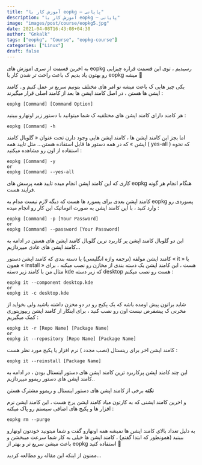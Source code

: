 ```yaml
---
title: "آموزش کار با eopkg — پایانی"
description: "آموزش کار با eopkg — پایانی"
image: "images/post/course/eopkg5.jpg"
date: 2021-04-08T16:43:08+04:30
author: "Gnkalk"
tags: ["eopkg", "Course", "eopkg-course"]
categories: ["Linux"]
draft: false
---
```


به اخرین قسمت از سری اموزش های eopkg رسیدیم ، توی این قسمت قراره چیزایی رو بهتون یاد بدیم ک باعث راحت تر شدن کار با eopkg میشه 🙂

یکی چیز هایی ک باعث میشه تو امر های مختلف بتونیم سریع تر عمل کنیم و.. کامند اپشن ها هستن ، در اصل کامند اپشن ها بعد از کامند اصلی قرار میگیرند :

```
eopkg [Command] [Command Option]
```

هر کامند دارای کامند اپشن های مختلفیه ک شما میتوانید با دستور زیر اونهارو ببینید :

```
eopkg [Command] -h
```

اما بجز این کامند اپشن ها ، کامند اپشن هایی وجود دارن تحت عنوان « گلوبال کامند اپشن » که در همه دستور ها قابل استفاده هستن… مثل تایید همه ( yes-all ) که نحوه استفاده از اون رو مشاهده میکنید :

```
eopkg [Command] -y
or
eopkg [Command] --yes-all
```

کاری که این کامند اپشن انجام میده تایید همه پرسش های eopkg هنگام انجام هر گونه فرایند هست.

کامند اپشن بعدی برای پسورد ها هست که دیگه لازم نیست مدام به eopkg پسوردی رو وارد کنید ، با این کامند اپشن به صورت اتوماتیک این کار رو انجام میده :

```
eopkg [Command] -p [Your Password]
or
eopkg [Command] --password [Your Password]
```

این دو گلوبال کامند اپشن پر کاربرد ترین گلوبال کامند اپشن های هستن در ادامه به کامند اپشن های عادی میپردازیم…

کامند اپشن مولفه (ترجمه واژه انگلیسی) یا دسته بندی که کامند اپشن دستور « it » یا همون « install » هست ، این کامند اپشن یک دسته بندی از مخازن رو نصب میکنه ، برای مثال من با کامند زیر دسته kde که زیر دسته desktop هست رو نصب میکنم :

```
eopkg it --component desktop.kde
or
eopkg it -c desktop.kde
```

شاید براتون پیش اومده باشه که یک پکیج رو در دو مخزن داشته باشید ولی بخواید از مخرنی ک پیشفرض نیست اون رو نصب کنید ، برای اینکار از کامند اپشن ریپوزیتوری کمک میگیریم :

```
eopkg it -r [Repo Name] [Package Name]
or 
eopkg it --repository [Repo Name] [Package Name]
```

کامند اپشن اخر برای رینستال (نصب مجدد ) نرم افزار یا پکیج مورد نظر هست : 

```
eopkg it --reinstall [Package Name]
```

این چند کامند اپشن پرکاربرد ترین کامند اپشن های دستور اینستال بودن ، در ادامه به کامند اپشن های دستور ریموو میپردازیم..

**نکته** برخی از کامند اپشن های دستور اینستال و ریموو مشترک هستن

و اخرین کامند اپشنی که به کارتون میاد کامند اپشن پرج هست ، این کامند اپشن نرم افزار ها و پکیج های اضافی سیستم رو پاک میکنه :

```
eopkg rm --purge 
```

به دلیل تعداد بالای کامند اپشن ها نمیشه همه اونهارو گفت و شما میتونید خودتون اونهارو ببینید (همونطور که ابتدا گفتم) ، کامند اپشن ها خیلی به کار شما سرعت میبخشن و باعث میشن سریع تر و بهتر از eopkg استفاده کنید 🙂

ممنون از اینکه این مقاله رو مطالعه کردید…